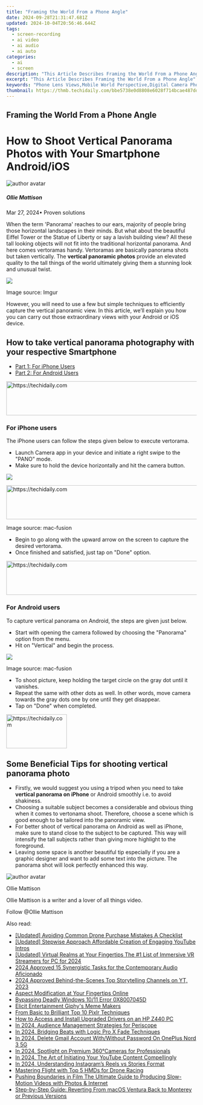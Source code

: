 ```yaml
---
title: "Framing the World From a Phone Angle"
date: 2024-09-28T21:31:47.681Z
updated: 2024-10-04T20:56:46.644Z
tags: 
  - screen-recording
  - ai video
  - ai audio
  - ai auto
categories: 
  - ai
  - screen
description: "This Article Describes Framing the World From a Phone Angle"
excerpt: "This Article Describes Framing the World From a Phone Angle"
keywords: "Phone Lens Views,Mobile World Perspective,Digital Camera Phone,Photo Frame Techniques,Vlogging Angles,Portrait Photography,Social Media Snaps"
thumbnail: https://thmb.techidaily.com/bbe5738e0d8808e6028f714bcae487dd6fc59c5258568d2db4f80369dfe5ae67.jpg
---
```


## Framing the World From a Phone Angle

# How to Shoot Vertical Panorama Photos with Your Smartphone Android/iOS

![author avatar](https://images.wondershare.com/filmora/article-images/ollie-mattison.jpg)

##### Ollie Mattison

 Mar 27, 2024• Proven solutions

 When the term 'Panorama' reaches to our ears, majority of people bring those horizontal landscapes in their minds. But what about the beautiful Eiffel Tower or the Statue of Liberty or say a lavish building view? All these tall looking objects will not fit into the traditional horizontal panorama. And here comes vertoramas handy. Vertoramas are basically panorama shots but taken vertically. The **vertical panoramic photos** provide an elevated quality to the tall things of the world ultimately giving them a stunning look and unusual twist.

![](https://images.wondershare.com/filmora/article-images/vertical-panorama.jpg)

 Image source: Imgur

 However, you will need to use a few but simple techniques to efficiently capture the vertical panoramic view. In this article, we’ll explain you how you can carry out those extraordinary views with your Android or iOS device.

## How to take vertical panorama photography with your respective Smartphone

* [Part 1: For iPhone Users](#part1)
* [Part 2: For Android Users](#part2)

<!-- affiliate ads begin -->
<a href="https://aligracehair.sjv.io/c/5597632/1896560/19272" target="_top" id="1896560">
  <img src="//a.impactradius-go.com/display-ad/19272-1896560" border="0" alt="https://techidaily.com" width="728" height="90"/>
</a>
<img height="0" width="0" src="https://aligracehair.sjv.io/i/5597632/1896560/19272" style="position:absolute;visibility:hidden;" border="0" />
<!-- affiliate ads end -->

### For iPhone users

 The iPhone users can follow the steps given below to execute vertorama.

* Launch Camera app in your device and initiate a right swipe to the "PANO" mode.
* Make sure to hold the device horizontally and hit the camera button.

![](https://images.wondershare.com/filmora/article-images/iphone-panorama-mode.jpg)

<!-- affiliate ads begin -->
<a href="https://aligracehair.sjv.io/c/5597632/2135405/19272" target="_top" id="2135405">
  <img src="//a.impactradius-go.com/display-ad/19272-2135405" border="0" alt="https://techidaily.com" width="728" height="90"/>
</a>
<img height="0" width="0" src="https://aligracehair.sjv.io/i/5597632/2135405/19272" style="position:absolute;visibility:hidden;" border="0" />
<!-- affiliate ads end -->

 Image source: mac-fusion

* Begin to go along with the upward arrow on the screen to capture the desired vertorama.
* Once finished and satisfied, just tap on "Done" option.

<!-- affiliate ads begin -->
<a href="https://appsumo.8odi.net/c/5597632/2118314/7443" target="_top" id="2118314">
  <img src="//a.impactradius-go.com/display-ad/7443-2118314" border="0" alt="https://techidaily.com" width="728" height="90"/>
</a>
<img height="0" width="0" src="https://appsumo.8odi.net/i/5597632/2118314/7443" style="position:absolute;visibility:hidden;" border="0" />
<!-- affiliate ads end -->

### For Android users

 To capture vertical panorama on Android, the steps are given just below.

* Start with opening the camera followed by choosing the "Panorama" option from the menu.
* Hit on "Vertical" and begin the process.

![](https://images.wondershare.com/filmora/article-images/vertical-panorama-android.jpg)

 Image source: mac-fusion

* To shoot picture, keep holding the target circle on the gray dot until it vanishes.
* Repeat the same with other dots as well. In other words, move camera towards the gray dots one by one until they get disappear.
* Tap on "Done" when completed.

<!-- affiliate ads begin -->
<a href="https://aligracehair.sjv.io/c/5597632/2135352/19272" target="_top" id="2135352">
  <img src="//a.impactradius-go.com/display-ad/19272-2135352" border="0" alt="https://techidaily.com" width="160" height="90"/>
</a>
<img height="0" width="0" src="https://aligracehair.sjv.io/i/5597632/2135352/19272" style="position:absolute;visibility:hidden;" border="0" />
<!-- affiliate ads end -->

## Some Beneficial Tips for shooting vertical panorama photo

* Firstly, we would suggest you using a tripod when you need to take **vertical panorama on iPhone** or Android smoothly i.e. to avoid shakiness.
* Choosing a suitable subject becomes a considerable and obvious thing when it comes to vertonama shoot. Therefore, choose a scene which is good enough to be tailored into the panoramic view.
* For better shoot of vertical panorama on Android as well as iPhone, make sure to stand close to the subject to be captured. This way will intensify the tall subjects rather than giving more highlight to the foreground.
* Leaving some space is another beautiful tip especially if you are a graphic designer and want to add some text into the picture. The panorama shot will look perfectly enhanced this way.

![author avatar](https://images.wondershare.com/filmora/article-images/ollie-mattison.jpg)

Ollie Mattison

Ollie Mattison is a writer and a lover of all things video.

Follow @Ollie Mattison

<ins class="adsbygoogle"
      style="display:block"
      data-ad-client="ca-pub-7571918770474297"
      data-ad-slot="8358498916"
      data-ad-format="auto"
      data-full-width-responsive="true"></ins>

<span class="atpl-alsoreadstyle">Also read:</span>
<div><ul>
<li><a href="https://extra-information.techidaily.com/updated-avoiding-common-drone-purchase-mistakes-a-checklist/"><u>[Updated] Avoiding Common Drone Purchase Mistakes A Checklist</u></a></li>
<li><a href="https://facebook-video-footage.techidaily.com/updated-stepwise-approach-affordable-creation-of-engaging-youtube-intros/"><u>[Updated] Stepwise Approach Affordable Creation of Engaging YouTube Intros</u></a></li>
<li><a href="https://article-posts.techidaily.com/updated-virtual-realms-at-your-fingertips-the-1-list-of-immersive-vr-streamers-for-pc-for-2024/"><u>[Updated] Virtual Realms at Your Fingertips The #1 List of Immersive VR Streamers for PC for 2024</u></a></li>
<li><a href="https://extra-information.techidaily.com/2024-approved-15-synergistic-tasks-for-the-contemporary-audio-aficionado/"><u>2024 Approved 15 Synergistic Tasks for the Contemporary Audio Aficionado</u></a></li>
<li><a href="https://fox-hovers.techidaily.com/2024-approved-behind-the-scenes-top-storytelling-channels-on-yt-2023/"><u>2024 Approved Behind-the-Scenes Top Storytelling Channels on YT, 2023</u></a></li>
<li><a href="https://extra-information.techidaily.com/aspect-modification-at-your-fingertips-online/"><u>Aspect Modification at Your Fingertips Online</u></a></li>
<li><a href="https://windows11.techidaily.com/bypassing-deadly-windows-1011-error-0x8007045d/"><u>Bypassing Deadly Windows 10/11 Error 0X8007045D</u></a></li>
<li><a href="https://extra-information.techidaily.com/elicit-entertainment-giphys-meme-makers/"><u>Elicit Entertainment Giphy's Meme Makers</u></a></li>
<li><a href="https://extra-information.techidaily.com/from-basic-to-brilliant-top-10-pixlr-techniques/"><u>From Basic to Brilliant Top 10 Pixlr Techniques</u></a></li>
<li><a href="https://driver-download.techidaily.com/how-to-access-and-install-upgraded-drivers-on-an-hp-z440-pc/"><u>How to Access and Install Upgraded Drivers on an HP Z440 PC</u></a></li>
<li><a href="https://extra-information.techidaily.com/in-2024-audience-management-strategies-for-periscope/"><u>In 2024, Audience Management Strategies for Periscope</u></a></li>
<li><a href="https://extra-information.techidaily.com/in-2024-bridging-beats-with-logic-pro-x-fade-techniques/"><u>In 2024, Bridging Beats with Logic Pro X Fade Techniques</u></a></li>
<li><a href="https://easy-unlock-android.techidaily.com/in-2024-delete-gmail-account-withwithout-password-on-oneplus-nord-3-5g-by-drfone-android/"><u>In 2024, Delete Gmail Account With/Without Password On OnePlus Nord 3 5G</u></a></li>
<li><a href="https://extra-guidance.techidaily.com/in-2024-spotlight-on-premium-360cameras-for-professionals/"><u>In 2024, Spotlight on Premium 360°Cameras for Professionals</u></a></li>
<li><a href="https://youtube-docs.techidaily.com/24-the-art-of-initiating-your-youtube-content-compellingly/"><u>In 2024, The Art of Initiating Your YouTube Content Compellingly</u></a></li>
<li><a href="https://instagram-video-files.techidaily.com/in-2024-understanding-instagrams-reels-vs-stories-format/"><u>In 2024, Understanding Instagram’s Reels vs Stories Format</u></a></li>
<li><a href="https://extra-information.techidaily.com/mastering-flight-with-top-5-hmds-for-drone-racing/"><u>Mastering Flight with Top 5 HMDs for Drone Racing</u></a></li>
<li><a href="https://extra-information.techidaily.com/pushing-boundaries-in-film-the-ultimate-guide-to-producing-slow-motion-videos-with-photos-and-internet/"><u>Pushing Boundaries in Film The Ultimate Guide to Producing Slow-Motion Videos with Photos & Internet</u></a></li>
<li><a href="https://some-approaches.techidaily.com/step-by-step-guide-reverting-from-macos-ventura-back-to-monterey-or-previous-versions/"><u>Step-by-Step Guide: Reverting From macOS Ventura Back to Monterey or Previous Versions</u></a></li>
</ul></div>


